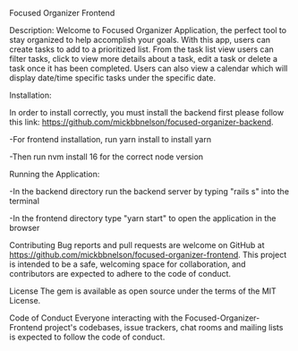 Focused Organizer Frontend

Description: Welcome to Focused Organizer Application, the perfect tool to stay organized to help accomplish your goals.  With this app, users can create tasks to add to a prioritized list.  From the task list view users can filter tasks, click to view more details about a task, edit a task or delete a task once it has been completed.  Users can also view a calendar which will display date/time specific tasks under the specific date.

Installation: 

In order to install correctly, you must install the backend first please follow this link: https://github.com/mickbbnelson/focused-organizer-backend.

-For frontend installation, run yarn install to install yarn

-Then run nvm install 16 for the correct node version

Running the Application:

-In the backend directory run the backend server by typing "rails s" into the terminal

-In the frontend directory type "yarn start" to open the application in the browser

Contributing Bug reports and pull requests are welcome on GitHub at https://github.com/mickbbnelson/focused-organizer-frontend. This project is intended to be a safe, welcoming space for collaboration, and contributors are expected to adhere to the code of conduct.

License The gem is available as open source under the terms of the MIT License.

Code of Conduct Everyone interacting with the Focused-Organizer-Frontend project's codebases, issue trackers, chat rooms and mailing lists is expected to follow the code of conduct.

